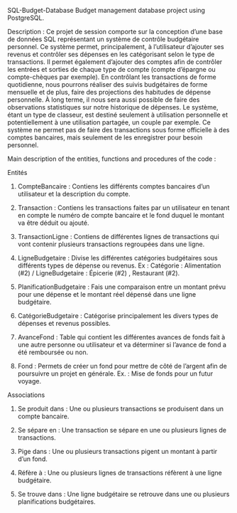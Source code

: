 SQL-Budget-Database 
Budget management database project using PostgreSQL.

Description :
Ce projet de session comporte sur la conception d’une base de données SQL représentant un système de contrôle budgétaire personnel. Ce système permet, principalement, à l’utilisateur d’ajouter ses revenus et contrôler ses dépenses en les catégorisant selon le type de transactions. Il permet également d’ajouter des comptes afin de contrôler les entrées et sorties de chaque type de compte (compte d’épargne ou compte-chèques par exemple). En contrôlant les transactions de forme quotidienne, nous pourrons réaliser des suivis budgétaires de forme mensuelle et de plus, faire des projections des habitudes de dépense personnelle. À long terme, il nous sera aussi possible de faire des observations statistiques sur notre historique de dépenses.
Le système, étant un type de classeur, est destiné seulement à utilisation personnelle et potentiellement à une utilisation partagée, un couple par exemple. Ce système ne permet pas de faire des transactions sous forme officielle à des comptes bancaires, mais seulement de les enregistrer pour besoin personnel.


Main description of the entities, functions and procedures of the code :

Entités
1. CompteBancaire : Contiens les différents comptes bancaires d’un utilisateur et la description du compte.

2. Transaction : Contiens les transactions faites par un utilisateur en tenant en compte le numéro de compte bancaire et le fond duquel le montant va être déduit ou ajouté.

3. TransactionLigne : Contiens de différentes lignes de transactions qui vont contenir plusieurs transactions regroupées dans une ligne.

4. LigneBudgetaire : Divise les différentes catégories budgétaires sous différents types de dépense ou revenus. Ex : Catégorie : Alimentation (#2) / LigneBudgetaire : Épicerie (#2) , Restaurant (#2).

5. PlanificationBudgetaire : Fais une comparaison entre un montant prévu pour une dépense et le montant réel dépensé dans une ligne budgétaire.

6. CatégorieBudgetaire : Catégorise principalement les divers types de dépenses et revenus possibles.

7. AvanceFond : Table qui contient les différentes avances de fonds fait à une autre personne ou utilisateur et va déterminer si l’avance de fond a été remboursée ou non.

8. Fond : Permets de créer un fond pour mettre de côté de l’argent afin de poursuivre un projet en générale. Ex. : Mise de fonds pour un futur voyage.

Associations
1. Se produit dans : Une ou plusieurs transactions se produisent dans un compte bancaire.

2. Se sépare en : Une transaction se sépare en une ou plusieurs lignes de transactions.

3. Pige dans : Une ou plusieurs transactions pigent un montant à partir d’un fond.

4. Réfère à : Une ou plusieurs lignes de transactions réfèrent à une ligne budgétaire.

5. Se trouve dans : Une ligne budgétaire se retrouve dans une ou plusieurs planifications budgétaires.


